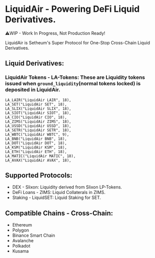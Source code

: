 # LiquidAir - Powering DeFi Liquid Derivatives.

⚠️WIP - Work In Progress, Not Production Ready!

LiquidAir is Setheum's Super Protocol for One-Stop Cross-Chain Liquid Derivatives.

## Liquid Derivatives:

### LiquidAir Tokens - LA-Tokens: These are Liquidity tokens issued when `ground_liquidity`(normal tokens locked) is deposited in LiquidAir.
```
LA_LAIR("LiquidAir LAIR", 18),
LA_SET("LiquidAir SET", 18),
LA_SLIX("LiquidAir SLIX", 18),
LA_SIOT("LiquidAir SIOT", 18),
LA_CIO("LiquidAir CIO", 18),
LA_ZIMS("LiquidAir ZIMS", 18),
LA_USSD("LiquidAir USSD", 18),
LA_SETR("LiquidAir SETR", 18),
LA_WBTC("LiquidAir WBTC", 9),
LA_BNB("LiquidAir BNB", 18),
LA_DOT("LiquidAir DOT", 18),
LA_KSM("LiquidAir KSM", 18),
LA_ETH("LiquidAir ETH", 18),
LA_MATIC("LiquidAir MATIC", 18),
LA_AVAX("LiquidAir AVAX", 18),
```

## Supported Protocols:

- DEX - Slixon: Liquidity derived from Slixon LP-Tokens.
- DeFi Loans - ZIMS: Liquid Collaterals in ZIMS.
- Staking - LiquidSET: Liquid Staking for SET.

## Compatible Chains - Cross-Chain:

- Ethereum
- Polygon
- Binance Smart Chain
- Avalanche
- Polkadot
- Kusama
